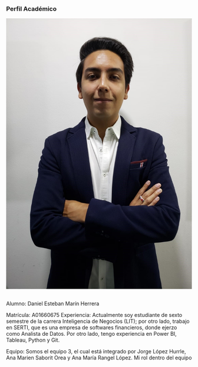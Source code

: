 ### Perfil Académico 

![Foto_Perfil](alumnos/Esteban_Marin/imagenes/Foto.jpg)


```python

```
Alumno: Daniel Esteban Marín Herrera

Matrícula: A01660675 
Experiencia: Actualmente soy estudiante de sexto semestre de la carrera Inteligencia de Negocios (LIT); por otro lado, trabajo en SERTI, que es una empresa de softwares financieros, donde ejerzo como Analista de Datos. Por otro lado, tengo experiencia en Power BI, Tableau, Python y Git. 

Equipo: Somos el equipo 3, el cual está integrado por Jorge López Hurrle, Ana Marien Saborit Orea y Ana María Rangel López. Mi rol dentro del equipo 
